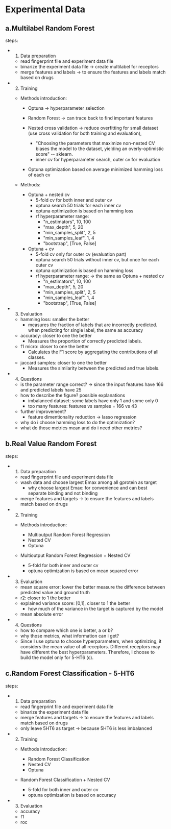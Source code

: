 # Experimental Data 

## a.Multilabel Random Forest
steps:
- 1. Data preparation
    - read fingerprint file and experiment data file
    - binarize the experiment data file -> create multilabel for receptors
    - merge features and labels -> to ensure the features and labels match based on drugs

- 2. Training
    - Methods introduction:
        - Optuna -> hyperparameter selection
        - Random Forest -> can trace back to find important features 
        - Nested cross validation -> reduce overfitting for small dataset (use cross validation for both training and evaluation), 
            - "Choosing the parameters that maximize non-nested CV biases the model to the dataset, yielding an overly-optimistic score" -- sklearn.
            - inner cv for hyperparameter search, outer cv for evaluation

        - Optuna optimization based on average minimized hamming loss of each cv

    - Methods:
        - Optuna + nested cv
            - 5-fold cv for both inner and outer cv
            - optuna search 50 trials for each inner cv
            - optuna optimization is based on hamming loss
            - rf hyperparameter range: 
                - "n_estimators", 10, 100
                - "max_depth", 5, 20
                - "min_samples_split", 2, 5
                - "min_samples_leaf", 1, 4
                - "bootstrap", [True, False]
        - Optuna + cv 
            - 5-fold cv only for outer cv (evaluation part)
            - optuna search 50 trials without inner cv, but once for each outer cv
            - optuna optimization is based on hamming loss
            - rf hyperparameter range: -> the same as Optuna + nested cv
                - "n_estimators", 10, 100
                - "max_depth", 5, 20
                - "min_samples_split", 2, 5
                - "min_samples_leaf", 1, 4
                - "bootstrap", [True, False]

- 3. Evaluation
    - hamming loss: smaller the better
        - measures the fraction of labels that are incorrectly predicted. when predicting for single label, the same as accuracy
    - accuracy: closer to one the better
        - Measures the proportion of correctly predicted labels.
    - f1 micro: closer to one the better
        - Calculates the F1 score by aggregating the contributions of all classes.
    - jaccard samples: closer to one the better
        - Measures the similarity between the predicted and true labels.


- 4. Questions
    - is the parameter range correct? -> since the input features have 166 and predicted labels have 25
    - how to describe the figure? possible explanations
        - imbalanced dataset: some labels have only 1 and some only 0
        - too many features: features vs samples = 166 vs 43
    - further improvement?
        - feature dimentionality reduction -> lasso regression
    - why do i choose hamming loss to do the optimization?
    - what do those metrics mean and do i need other metrics?


## b.Real Value Random Forest
steps:
- 1. Data preparation
    - read fingerprint file and experiment data file
    - wash data and choose largest Emax among all gprotein as target 
        - why choose largest Emax: for convenience and can best separate binding and not binding
    - merge features and targets -> to ensure the features and labels match based on drugs

- 2. Training
    - Methods introduction:
        - Multioutput Random Forest Regression 
        - Nested CV
        - Optuna

    - Multioutput Random Forest Regression  + Nested CV
        - 5-fold for both inner and outer cv
        - optuna optimization is based on mean squared error


- 3. Evaluation
    - mean square error: lower the better
         measure the difference between predicted value and ground truth
    - r2: closer to 1 the better
    - explained variance score: [0,1], closer to 1 the better
        - how much of the variance in the target is captured by the model
    - mean absolute error

- 4. Questions
    - how to compare which one is better, a or b?
    - why those metrics, what information can i get?
    - Since I use optuna to choose hyperparameters, when optimizing, it considers the mean value of all receptors. Different receptors may have different the best hyperparameters. Therefore, I choose to build the model only for 5-HT6 (c). 


## c.Random Forest Classification - 5-HT6
steps:
- 1. Data preparation
    - read fingerprint file and experiment data file
    - binarize the experiment data file
    - merge features and targets -> to ensure the features and labels match based on drugs
    - only leave 5HT6 as target -> because 5HT6 is less imbalanced

- 2. Training
    - Methods introduction:
        - Random Forest Classification
        - Nested CV
        - Optuna


    -  Random Forest Classification  + Nested CV
        - 5-fold for both inner and outer cv
        - optuna optimization is based on accuracy


- 3. Evaluation
    - accuracy
    - f1
    - roc

